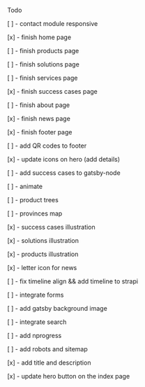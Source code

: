 Todo

[ ] - contact module responsive

[x] - finish home page

[ ] - finish products page

[ ] - finish solutions page

[ ] - finish services page

[x] - finish success cases page

[ ] - finish about page

[x] - finish news page

[x] - finish footer page

[ ] - add QR codes to footer

[x] - update icons on hero (add details)

[ ] - add success cases to gatsby-node

[ ] - animate

[ ] - product trees

[ ] - provinces map

[x] - success cases illustration

[x] - solutions illustration

[x] - products illustration

[x] - letter icon for news

[ ] - fix timeline align && add timeline to strapi

[ ] - integrate forms

[ ] - add gatsby background image

[ ] - integrate search

[ ] - add nprogress

[ ] - add robots and sitemap

[x] - add title and description

[x] - update hero button on the index page
